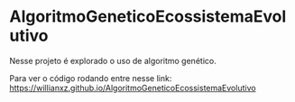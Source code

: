 # AlgoritmoGeneticoEcossistemaEvolutivo

Nesse projeto é explorado o uso de algoritmo genético.

Para ver o código rodando entre nesse link: https://willianxz.github.io/AlgoritmoGeneticoEcossistemaEvolutivo
